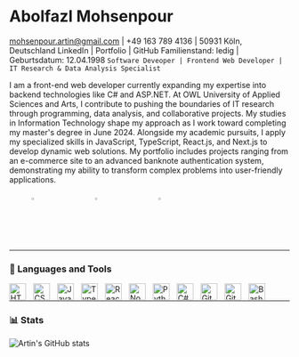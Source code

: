 # Abolfazl Mohsenpour
mohsenpour.artin@gmail.com | +49 163 789 4136 | 50931 Köln, Deutschland
LinkedIn | Portfolio | GitHub
Familienstand: ledig | Geburtsdatum: 12.04.1998
`Software Deveoper | Frontend Web Developer | IT Research & Data Analysis Specialist`

I am a front-end web developer currently expanding my expertise into backend technologies like C# and ASP.NET. At OWL University of Applied Sciences and Arts, I contribute to pushing the boundaries of IT research through programming, data analysis, and collaborative projects. My studies in Information Technology shape my approach as I work toward completing my master's degree in June 2024. Alongside my academic pursuits, I apply my specialized skills in JavaScript, TypeScript, React.js, and Next.js to develop dynamic web solutions. My portfolio includes projects ranging from an e-commerce site to an advanced banknote authentication system, demonstrating my ability to transform complex problems into user-friendly applications.
<div style="display: inline; justify-content: left; padding: 0 10px; margin: 0 30px; gap: 30px;">
        <a href="https://artinmohsenpour.com/" style="display: inline-block; width: 5rem; height: 5rem; margin-right: 30px;">
            <img alt="Portfolio" title="Visit my portfolio" src="https://custom-icon-badges.demolab.com/badge/Portfolio-yellow" style="width: 10%; height: 10%;"/>
        </a>
        <a href="https://www.linkedin.com/in/artin-mohsenpour/" style="display: inline-block; width: 5rem; height: 5rem; margin-right: 30px;">
            <img alt="LinkedIn" title="Visit my LinkedIn profile" src="https://custom-icon-badges.demolab.com/badge/Linkedin-blue" style="width: 10%; height: 10%;"/>
        </a>
        <a href="https://www.youtube.com/@ArtinDE" style="display: inline-block; width: 5rem; height: 5rem; margin-right: 30px;">
            <img alt="YouTube subscribers" title="Subscribe to my YouTube channel" src="https://custom-icon-badges.demolab.com/badge/YouTube-red" style="width: 10%; height: 10%;"/>
        </a>
</div>





---

### 🧰 Languages and Tools

<img align="left" alt="HTML" width="30px" style="padding-right:10px;" src="https://cdn.jsdelivr.net/gh/devicons/devicon/icons/html5/html5-plain.svg" />
<img align="left" alt="CSS" width="30px" style="padding-right:10px;" src="https://cdn.jsdelivr.net/gh/devicons/devicon/icons/css3/css3-plain.svg" />
<img align="left" alt="JavaScript" width="30px" style="padding-right:10px;" src="https://cdn.jsdelivr.net/gh/devicons/devicon/icons/javascript/javascript-plain.svg" />
<img align="left" alt="TypeScript" width="30px" style="padding-right:10px;" src="https://cdn.jsdelivr.net/gh/devicons/devicon/icons/typescript/typescript-plain.svg" />
<img align="left" alt="React" width="30px" style="padding-right:10px;" src="https://cdn.jsdelivr.net/gh/devicons/devicon/icons/react/react-original.svg" />
<img align="left" alt="NodeJS" width="30px" style="padding-right:10px;" src="https://cdn.jsdelivr.net/gh/devicons/devicon/icons/nodejs/nodejs-original.svg" />
<img align="left" alt="Python" width="30px" style="padding-right:10px;" src="https://cdn.jsdelivr.net/gh/devicons/devicon/icons/python/python-plain.svg" />
<img align="left" alt="C#" width="30px" style="padding-right:10px;" src="https://cdn.jsdelivr.net/gh/devicons/devicon/icons/csharp/csharp-line.svg" />
<img align="left" alt="GitHub" width="30px" style="padding-right:10px;" src="https://cdn.jsdelivr.net/gh/devicons/devicon/icons/github/github-original.svg" />
<img align="left" alt="Git" width="30px" style="padding-right:10px;" src="https://cdn.jsdelivr.net/gh/devicons/devicon/icons/git/git-original.svg" />
<img align="left" alt="Bash" width="30px" style="padding-right:10px;" src="https://cdn.jsdelivr.net/gh/devicons/devicon/icons/bash/bash-original.svg" />
<br />

---

### 📊 Stats
![Artin's GitHub stats](https://github-readme-stats.vercel.app/api?username=ArtinMohsenpour&show_icons=true&theme=algolia)

